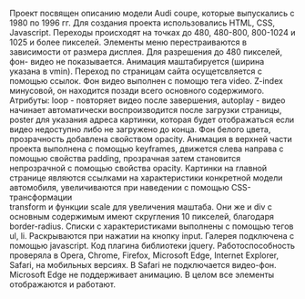 Проект посвящен описанию модели Audi coupe, которые выпускались с 1980 по 1996 гг. 
Для создания проекта использовались HTML, CSS, Javascript.
Переходы происходят на точках до 480, 480-800, 800-1024 и 1025 и более пикселей. Элементы меню 
перестраиваются в зависимости от размера дисплея. Для разрешения до 480 
пикселей, фон- видео не показывается. Анимация маштабируется (ширина указана в vmin).
Переход по страницам сайта осущетсвляется с помощью ссылок.
Фон видео выполнен с помощю тега video. Z-index минусовой, он находится
позади всего основного содержимого. Атрибуты: loop -  повторяет видео после 
завершения, autoplay - видео начинает автоматически воспроизводится после загрузки 
страницы, poster для указания адреса картинки, которая будет отображаться если 
видео недоступно либо не загружено до конца. Фон белого цвета, прозрачность
добавлена свойством opacity. Анимация в верхней части проекта 
выполнена с помощью keyframes, движется слева направа с помощью свойства 
padding, прозрачная затем становится непрозрачной с помощью свойства opacity.
Картинки на главной странице являются ссылками на характеристики конкретной 
модели автомобиля, увеличиваются при наведении с помощью CSS-трансформации  
transform и функции scale для увеличения маштаба. Они же
и div с основным содержимым имеют скругления 10 пикселей, благодаря border-radius.
Списки с характеристиками выполнены с помощью тегов ul, li. Раскрываются при 
нажатии  на кнопку input.
Галерея подключена с помощью javascript. Код плагина библиотеки jquery.
Работоспособность проверяла в Opera, Chrome, Firefox, Microsoft Edge, Internet Explorer, Safari, на мобильных версиях.
В Safari не подключается видео-фон. Microsoft Edge не поддерживает анимацию. 
В целом все элементы отображаются и работают.
